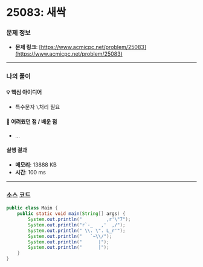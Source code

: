 # 25083: 새싹

### 문제 정보
- **문제 링크**: [https://www.acmicpc.net/problem/25083](https://www.acmicpc.net/problem/25083)

---

### 나의 풀이

#### 💡 핵심 아이디어
- 특수문자 `\`처리 필요

#### 🤔 어려웠던 점 / 배운 점
- ...

####  실행 결과
- **메모리**: 13888 KB
- **시간**: 100 ms

---

### 소스 코드
```java
public class Main {
    public static void main(String[] args) {
        System.out.println("         ,r'\"7");
        System.out.println("r`-_   ,'  ,/");
        System.out.println(" \\. \". L_r'");
        System.out.println("   `~\\/");
        System.out.println("      |");
        System.out.println("      |");
    }
}
```